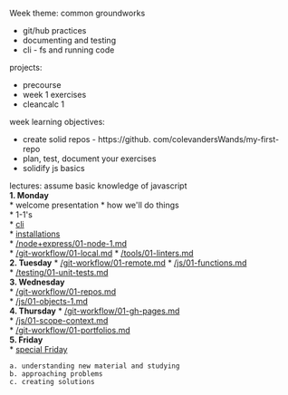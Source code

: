Week theme:  common groundworks  
  * git/hub practices  
  * documenting and testing   
  * cli - fs and running code  
  
  
projects:  
  * precourse  
  * week 1 exercises   
  * cleancalc 1  
  
week learning objectives:  
  * create solid repos - https://github.  com/colevandersWands/my-first-repo  
  * plan, test, document your exercises  
  * solidify js basics  
  
lectures:  assume basic knowledge of javascript  
  **1. Monday**  
    * welcome presentation 
    * how we'll do things  
    * 1-1's  
    * [cli](https://github.com/jankeLearning/content-md/blob/master/tools/01-cli.md)  
    * [installations](https://github.com/jankeLearning/content-md/blob/master/tools/01-installations.md)   
    * [/node+express/01-node-1.md](https://github.com/jankeLearning/content-md/blob/master/node%2Bexpress/01-node-1.md)   
    * [/git-workflow/01-local.md](https://github.com/jankeLearning/content-md/blob/master/git-workflow/01-local.md)
    * [/tools/01-linters.md](https://github.com/jankeLearning/content-md/blob/master/tools/01-linters.md)    
  **2. Tuesday**
    * [/git-workflow/01-remote.md](https://github.com/jankeLearning/content-md/blob/master/git-workflow/01-remote.md)
    * [/js/01-functions.md](https://github.com/jankeLearning/content-md/blob/master/js/01-functions.md)   
    * [/testing/01-unit-tests.md](https://github.com/jankeLearning/content-md/blob/master/testing/01-unit-tests.md)   
  **3. Wednesday**  
    * [/git-workflow/01-repos.md](https://github.com/jankeLearning/content-md/blob/master/git-workflow/01-repos.md)   
    * [/js/01-objects-1.md](https://github.com/jankeLearning/content-md/blob/master/js/01-objects-1.md)   
  **4. Thursday**
    * [/git-workflow/01-gh-pages.md](https://github.com/jankeLearning/content-md/blob/master/git-workflow/01-gh-pages.md)   
    * [/js/01-scope-context.md](https://github.com/jankeLearning/content-md/blob/master/js/01-scope-context-1.md)   
    * [/git-workflow/01-portfolios.md](https://github.com/jankeLearning/content-md/blob/master/git-workflow/01-portfolios.md)  
  **5. Friday**  
    * [special Friday](https://github.com/jankeLearning/content-md/tree/master/special-friday)  

    a. understanding new material and studying
    b. approaching problems  
    c. creating solutions  








